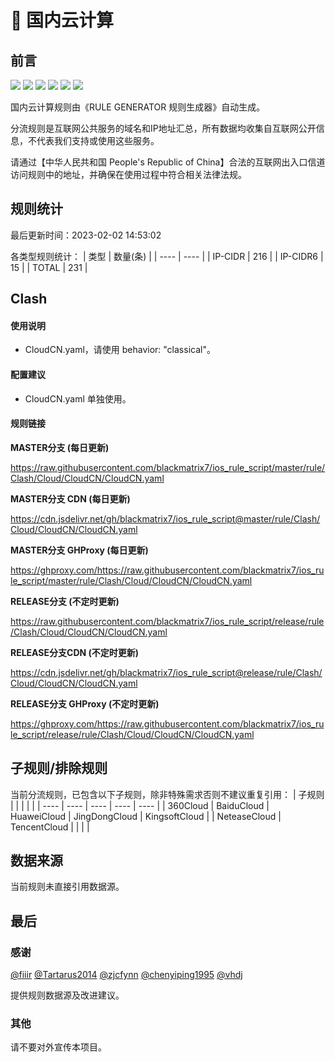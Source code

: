 # 🧸 国内云计算

## 前言

![](https://shields.io/badge/-移除重复规则-ff69b4) ![](https://shields.io/badge/-DOMAIN与DOMAIN--SUFFIX合并-green) ![](https://shields.io/badge/-DOMAIN--SUFFIX间合并-critical) ![](https://shields.io/badge/-DOMAIN与DOMAIN--KEYWORD合并-9cf) ![](https://shields.io/badge/-DOMAIN--SUFFIX与DOMAIN--KEYWORD合并-blue) ![](https://shields.io/badge/-IP--CIDR(6)合并-blueviolet) 

国内云计算规则由《RULE GENERATOR 规则生成器》自动生成。

分流规则是互联网公共服务的域名和IP地址汇总，所有数据均收集自互联网公开信息，不代表我们支持或使用这些服务。

请通过【中华人民共和国 People's Republic of China】合法的互联网出入口信道访问规则中的地址，并确保在使用过程中符合相关法律法规。

## 规则统计

最后更新时间：2023-02-02 14:53:02

各类型规则统计：
| 类型 | 数量(条)  | 
| ---- | ----  |
| IP-CIDR | 216  | 
| IP-CIDR6 | 15  | 
| TOTAL | 231  | 


## Clash 

#### 使用说明
- CloudCN.yaml，请使用 behavior: "classical"。

#### 配置建议
- CloudCN.yaml 单独使用。

#### 规则链接
**MASTER分支 (每日更新)**

https://raw.githubusercontent.com/blackmatrix7/ios_rule_script/master/rule/Clash/Cloud/CloudCN/CloudCN.yaml

**MASTER分支 CDN (每日更新)**

https://cdn.jsdelivr.net/gh/blackmatrix7/ios_rule_script@master/rule/Clash/Cloud/CloudCN/CloudCN.yaml

**MASTER分支 GHProxy (每日更新)**

https://ghproxy.com/https://raw.githubusercontent.com/blackmatrix7/ios_rule_script/master/rule/Clash/Cloud/CloudCN/CloudCN.yaml

**RELEASE分支 (不定时更新)**

https://raw.githubusercontent.com/blackmatrix7/ios_rule_script/release/rule/Clash/Cloud/CloudCN/CloudCN.yaml

**RELEASE分支CDN (不定时更新)**

https://cdn.jsdelivr.net/gh/blackmatrix7/ios_rule_script@release/rule/Clash/Cloud/CloudCN/CloudCN.yaml

**RELEASE分支 GHProxy (不定时更新)**

https://ghproxy.com/https://raw.githubusercontent.com/blackmatrix7/ios_rule_script/release/rule/Clash/Cloud/CloudCN/CloudCN.yaml

## 子规则/排除规则

当前分流规则，已包含以下子规则，除非特殊需求否则不建议重复引用：
| 子规则  |  |  |  |  | 
| ---- | ---- | ---- | ---- | ----  |
| 360Cloud | BaiduCloud | HuaweiCloud | JingDongCloud | KingsoftCloud  | 
| NeteaseCloud | TencentCloud  |  |  |  | 


## 数据来源

当前规则未直接引用数据源。

## 最后

### 感谢

[@fiiir](https://github.com/fiiir) [@Tartarus2014](https://github.com/Tartarus2014) [@zjcfynn](https://github.com/zjcfynn) [@chenyiping1995](https://github.com/chenyiping1995) [@vhdj](https://github.com/vhdj)

提供规则数据源及改进建议。

### 其他

请不要对外宣传本项目。